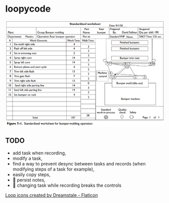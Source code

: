 # loopycode

![standadized-work](standardized-work.png)

## TODO

- add task when recording,
- modify a task,
- find a way to prevent desync between tasks and records (when modifying steps of a task for example),
- easily copy steps,
- 🐛 persist notes,
- 🐛 changing task while recording breaks the controls

[Loop icons created by Dreamstale - Flaticon](https://www.flaticon.com/free-icons/loop)
